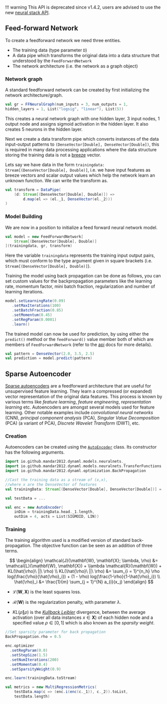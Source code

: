 !!! warning
		This API is deprecated since v1.4.2, users are advised to use the new [neural stack API](/core/core_ann_new.md).

## Feed-forward Network

To create a feedforward network we need three entities.

* The training data (type parameter `D`)
* A data pipe which transforms the original data into a data structure that understood by the `FeedForwardNetwork`
* The network architecture (i.e. the network as a graph object)


### Network graph

A standard feedforward network can be created by first initializing the network architecture/graph.

```scala
val gr = FFNeuralGraph(num_inputs = 3, num_outputs = 1,
hidden_layers = 1, List("logsig", "linear"), List(5))
```

This creates a neural network graph with one hidden layer, 3 input nodes, 1 output node and assigns sigmoid activation in the hidden layer. It also creates 5 neurons in the hidden layer.

Next we create a data transform pipe which converts instances of the data input-output patterns to `(DenseVector[Double], DenseVector[Double])`, this is required in many data processing applications where the data structure storing the training data is not a [breeze](https://github.com/scalanlp/breeze) vector.

Lets say we have data in the form `trainingdata: Stream[(DenseVector[Double], Double)]`, i.e. we have input features as breeze vectors and scalar output values which help the network learn an unknown function. We can write the transform as.

```scala
val transform = DataPipe(
	(d: Stream[(DenseVector[Double], Double)]) =>
		d.map(el => (el._1, DenseVector(el._2)))
)
```

### Model Building

We are now in a position to initialize a feed forward neural network model.

```scala
val model = new FeedForwardNetwork[
	Stream[(DenseVector[Double], Double)]
](trainingdata, gr, transform)
```

Here the variable `trainingdata` represents the training input output pairs, which must conform to the type argument given in square brackets (i.e. `Stream[(DenseVector[Double], Double)]`).

Training the model using back propagation can be done as follows, you can set custom values for the backpropagation parameters like the learning rate, momentum factor, mini batch fraction, regularization and number of learning iterations.

```scala
model.setLearningRate(0.09)
   .setMaxIterations(100)
   .setBatchFraction(0.85)
   .setMomentum(0.45)
   .setRegParam(0.0001)
   .learn()
```

The trained model can now be used for prediction, by using either the `predict()` method or the `feedForward()` value member both of which are members of `FeedForwardNetwork` (refer to the [api](https://transcendent-ai-labs.github.io/api_docs/DynaML/recent/dynaml-core/index.html#io.github.mandar2812.dynaml.models.neuralnets.FeedForwardNetwork) docs for more details).

```scala
val pattern = DenseVector(2.0, 3.5, 2.5)
val prediction = model.predict(pattern)
```

## Sparse Autoencoder

[Sparse autoencoders](https://web.stanford.edu/class/cs294a/sparseAutoencoder.pdf) are a feedforward architecture that are useful for unsupervised feature learning. They learn a compressed (or expanded) vector representation of the original data features. This process is known by various terms like _feature learning_, _feature engineering_, _representation learning_ etc. Autoencoders are amongst several models used for feature learning. Other notable examples include _convolutional neural networks_ (CNN), _principal component analysis_ (PCA), _Singular Value Decomposition_ (PCA) (a variant of  PCA), _Discrete Wavelet Transform_ (DWT), etc.

### Creation

Autoencoders can be created using the [```AutoEncoder```](https://transcendent-ai-labs.github.io/api_docs/DynaML/recent/dynaml-core/index.html#io.github.mandar2812.dynaml.models.neuralnets.AutoEncoder) class. Its constructor has the following arguments.


```scala
import io.github.mandar2812.dynaml.models.neuralnets._
import io.github.mandar2812.dynaml.models.neuralnets.TransferFunctions._
import io.github.mandar2812.dynaml.optimization.BackPropagation

//Cast the training data as a stream of (x,x),
//where x are the DenseVector of features
val trainingData: Stream[(DenseVector[Double], DenseVector[Double])] = ...

val testData = ...

val enc = new AutoEncoder(
	inDim = trainingData.head._1.length,
	outDim = 4, acts = List(SIGMOID, LIN))
```

### Training

The training algorithm used is a modified version of standard back-propagation. The objective function can be seen as an addition of three terms.

$$
\begin{align}
\mathcal{J}(\mathbf{W}, \mathbf{X}; \lambda, \rho) &= \mathcal{L}(\mathbf{W}, \mathbf{X}) + \lambda \mathcal{R}(\mathbf{W}) + KL(\hat{\rho}\ ||\ \rho) \\
KL(\hat{\rho}\ ||\ \rho) &= \sum_{i = 1}^{n_h} \rho log(\frac{\rho}{\hat{\rho}_i}) + (1 - \rho) log(\frac{1-\rho}{1-\hat{\rho}_i}) \\
\hat{\rho}_i &= \frac{1}{m} \sum_{j = 1}^{N} a_{i}(x_j)
\end{align}
$$  

* $\mathcal{L}(\mathbf{W}, \mathbf{X})$ is the least squares loss.

* $\mathcal{R}(\mathbf{W})$ is the regularization penalty, with parameter $\lambda$.

* $KL(\hat{\rho} \| \rho)$ is the [_Kullback Leibler_](https://en.wikipedia.org/wiki/Kullback–Leibler_divergence) divergence, between the average activation (over all data instances $x \in \mathbf{X}$) of each hidden node and a specified value $\rho \in [0,1]$ which is also known as the _sparsity weight_.

```scala
//Set sparsity parameter for back propagation
BackPropagation.rho = 0.5

enc.optimizer
  .setRegParam(0.0)
  .setStepSize(1.5)
  .setNumIterations(200)
  .setMomentum(0.4)
  .setSparsityWeight(0.9)

enc.learn(trainingData.toStream)

val metrics = new MultiRegressionMetrics(
	testData.map(c => (enc.i(enc(c._1)), c._2)).toList,
	testData.length)

```
